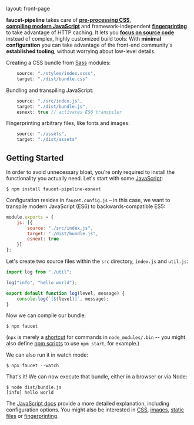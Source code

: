 layout: front-page  

**faucet-pipeline** takes care of **[pre-processing&nbsp;CSS](css.html)**,
**[compiling&nbsp;modern&nbsp;JavaScript](js.html)** and framework-independent
**[fingerprinting](manifest.html)** to take advantage of HTTP caching. It lets you
**[focus on source code](philosophy.html)** instead of complex, highly customized
build tools: With **minimal configuration** you can take advantage of the
front-end community's **established tooling**, without worrying about low-level
details.

Creating a CSS bundle from [Sass](http://sass-lang.com) modules:

```javascript
    source: "./styles/index.scss",
    target: "./dist/bundle.css"
```

Bundling and transpiling JavaScript:

```javascript
    source: "./src/index.js",
    target: "./dist/bundle.js",
    esnext: true // activates ES6 transpiler
```

Fingerprinting arbitrary files, like fonts and images:

```javascript
    source: "./assets",
    target: "./dist/assets"
```


Getting Started
---------------

In order to avoid unnecessary bloat, you're only required to install the
functionality you actually need. Let's start with some [JavaScript](js.html):

```shell
$ npm install faucet-pipeline-esnext
```

Configuration resides in `faucet.config.js` – in this case, we want to transpile
modern JavaScript (ES6) to backwards-compatible ES5:

```javascript
module.exports = {
    js: [{
        source: "./src/index.js",
        target: "./dist/bundle.js",
        esnext: true
    }]
};
```

Let's create two source files within the `src` directory, `index.js` and
`util.js`:

```javascript
import log from "./util";

log("info", "hello world");
```

```javascript
export default function log(level, message) {
    console.log(`[${level}]`, message);
}
```

Now we can compile our bundle:

```shell
$ npx faucet
```

(`npx` is merely a
[shortcut](https://medium.com/@maybekatz/introducing-npx-an-npm-package-runner-55f7d4bd282b)
for commands in `node_modules/.bin` -- you might also define
[npm scripts](https://docs.npmjs.com/misc/scripts) to use `npm start`, for
example.)

We can also run it in watch mode:

```shell
$ npx faucet --watch
```

That's it! We can now execute that bundle, either in a browser or via Node:

```shell
$ node dist/bundle.js
[info] hello world
```

The [JavaScript docs](js.html) provide a more detailed explanation, including
configuration options. You might also be interested in [CSS](css.html),
[images](images.html), [static files](static.html) or
[fingerprinting](fingerprinting.html).
